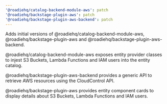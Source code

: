 ```yaml
---
'@roadiehq/catalog-backend-module-aws': patch
'@roadiehq/backstage-plugin-aws': patch
'@roadiehq/backstage-plugin-aws-backend': patch
---
```


Adds initial versions of @roadiehq/catalog-backend-module-aws, @roadiehq/backstage-plugin-aws and @roadiehq/backstage-plugin-aws-backend.

@roadiehq/catalog-backend-module-aws exposes entity provider classes to injest S3 Buckets, Lambda Functions and IAM users into the entity catalog.

@roadiehq/backstage-plugin-aws-backend provides a generic API to retrieve AWS resources using the CloudControl API.

@roadiehq/backstage-plugin-aws provides entity component cards to display details about S3 Buckets, Lambda Functions and IAM users.
